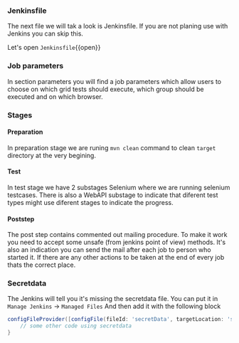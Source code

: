 
### Jenkinsfile
The next file we will tak a look is Jenkinsfile. If you are not planing use with Jenkins you can skip this.

Let's open `Jenkinsfile`{{open}}

### Job parameters
In section parameters you will find a job parameters which allow users to choose on which grid tests should execute, which group should be executed and on which browser.

### Stages

#### Preparation
In preparation stage we are runing `mvn clean` command to clean `target` directory at the very begining.

#### Test
In test stage we have 2 substages Selenium where we are running selenium testcases.
There is also a WebAPI substage to indicate that diferent test types might use diferent stages to indicate the progress.

#### Poststep
The post step contains commented out mailing procedure. To make it work you need to accept some unsafe (from jenkins point of view) methods. It's also an indication you can send the mail after each job to person who started it. If there are any other actions to be taken at the end of every job thats the correct place.

### Secretdata
The Jenkins will tell you it's missing the secretdata file. You can put it in `Manage Jenkins` -> `Managed Files`
And then add it with the following block
```groovy
configFileProvider([configFile(fileId: 'secretData', targetLocation: 'secretdata.csv', variable: 'variable')]) {
    // some other code using secretdata
}

```

